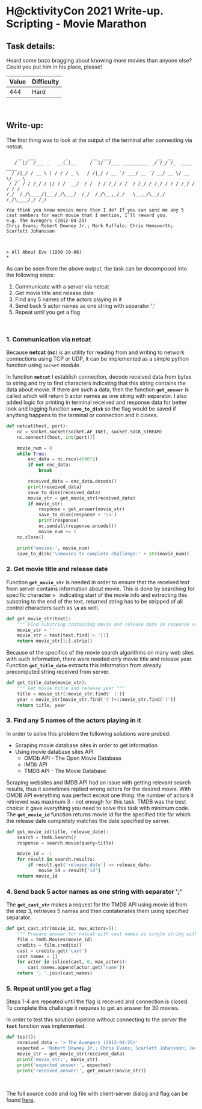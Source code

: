 # H@cktivityCon 2021 Write-up. Scripting - Movie Marathon

## Task details:
Heard some bozo bragging about knowing more movies than anyone else? Could you put him in his place, please!

| Value | Difficulty   |
| ----- | ------------ |
| 444   | Hard         |

<br>

## Write-up:

The first thing was to look at the output of the terminal after connecting via netcat.

```log
    __  ___           _         __  ___                 __  __              
   /  |/  /___ _   __(_)__     /  |/  /___ __________ _/ /_/ /_  ____  ____ 
  / /|_/ / __ \ | / / / _ \   / /|_/ / __ `/ ___/ __ `/ __/ __ \/ __ \/ __ \
 / /  / / /_/ / |/ / /  __/  / /  / / /_/ / /  / /_/ / /_/ / / / /_/ / / / /
/_/  /_/\____/|___/_/\___/  /_/  /_/\__,_/_/   \__,_/\__/_/ /_/\____/_/ /_/ 
                                                                            
You think you know movies more than I do? If you can send me any 5 cast members for each movie that I mention, I'll reward you.
e.g. The Avengers (2012-04-25)
Chris Evans; Robert Downey Jr.; Mark Ruffalo; Chris Hemsworth; Scarlett Johansson



> All About Eve (1950-10-06)
* 
```

As can be seen from the above output, the task can be decomposed into the following steps:
1. Communicate with a server via netcat
1. Get movie title and release date
1. Find any 5 names of the actors playing in it
1. Send back 5 actor names as one string with separator ';'
1. Repeat until you get a flag

<br>

### 1. Communication via netcat
Because **netcat** (**nc**) is an utility for reading from and writing to network connections using TCP or UDP, it can be implemented as a simple python function using `socket` module.

In function **`netcat`** I establish connection, decode received data from bytes to string and try to find characters indicating that this string contains the data about movie. If there are such a data, then the function **`get_answer`** is called which will return 5 actor names as one string with separator. I also added logic for printing in terminal received and response data for better look and logging function **`save_to_disk`** so the flag would be saved if anything happens to the terminal or connection and it closes.

```python
def netcat(host, port):
    nc = socket.socket(socket.AF_INET, socket.SOCK_STREAM)
    nc.connect((host, int(port)))

    movie_num = 0
    while True:
        enc_data = nc.recv(4096*2)
        if not enc_data:
            break

        received_data = enc_data.decode()
        print(received_data)
        save_to_disk(received_data)
        movie_str = get_movie_str(received_data)
        if movie_str:
        	response = get_answer(movie_str)
        	save_to_disk(response + '\n')
        	print(response)
        	nc.sendall(response.encode())
        	movie_num += 1
    nc.close()

    print('movies:', movie_num)
    save_to_disk('\nmovies to complete challenge:' + str(movie_num))
```


### 2. Get movie title and release date
Function **`get_movie_str`** is needed in order to ensure that the received text from server contains information about movie. This is done by searching for specific character **`> `** indicating start of the movie info and extracting this substring to the end of the text, returned string has to be stripped of all control characters such as **`\n`** as well.

```python
def get_movie_str(text):
	""" Find substring containing movie and release date in response sent by bot """
	movie_str = ''
	movie_str = text[text.find('> '):]
	return movie_str[1:].strip()
```

Because of the specifics of the movie search algorithms on many web sites with such information, there were needed only movie title and release year. Function **`get_title_date`** extracts this information from already precomputed string received from server.

```python
def get_title_date(movie_str):
	""" Get movie title and release year """
	title = movie_str[:movie_str.find(' (')]
	year = movie_str[movie_str.find('(')+1:movie_str.find(')')]
	return title, year
```


### 3. Find any 5 names of the actors playing in it
In order to solve this problem the following solutions were probed:
- Scraping movie database sites in order to get information
- Using movie database sites API
  - OMDb API - The Open Movie Database
  - IMDb API
  - TMDB API - The Movie Database

Scraping websites and IMDB API had an issue with getting relevant search results, thus it sometimes replied wrong actors for the desired movie. With OMDB API everything was perfect except one thing: the number of actors it retrieved was maximum 3 - not enough for this task.
TMDB was the best choice: it gave everything you need to solve this task with minimum code.
The **`get_movie_id`** function returns movie id for the specified title for which the release date completely matches the date specified by server.

```python
def get_movie_id(title, release_date):
	search = tmdb.Search()
	response = search.movie(query=title)

	movie_id = -1
	for result in search.results:
		if result.get('release_date') == release_date:
			movie_id = result['id']
	return movie_id
```


### 4. Send back 5 actor names as one string with separator ';'
The **`get_cast_str`** makes a request for the TMDB API using movie id from the step 3, retrieves 5 names and then contatenates them using specified separator.

```python
def get_cast_str(movie_id, max_actors=5):
	""" Prepare answer for netcat with cast names as single string with separator ';' """
	film = tmdb.Movies(movie_id)
	credits = film.credits()
	cast = credits.get('cast')
	cast_names = []
	for actor in islice(cast, 0, max_actors):
		cast_names.append(actor.get('name'))
	return '; '.join(cast_names)
```


### 5. Repeat until you get a flag
Steps 1-4 are repeated until the flag is received and connection is closed. To complete this challenge it requires to get an answer for 30 movies.

In order to test this solution pipeline without connecting to the server the **`test`** function was implemented.

```python
def test():
	received_data = '> The Avengers (2012-04-25)'
	expected = 'Robert Downey Jr.; Chris Evans; Scarlett Johansson; Jeremy Renner; Mark Ruffalo'
	movie_str = get_movie_str(received_data)
	print('movie_str:', movie_str)
	print('expected_answer:', expected)
	print('received_answer:', get_answer(movie_str))
```

<br>

The full source code and log file with client-server dialog and flag can be found [here](https://github.com/requroku/CTFWriteUps/tree/main/2021-09-H@cktivityCon/Movie-Marathon).
